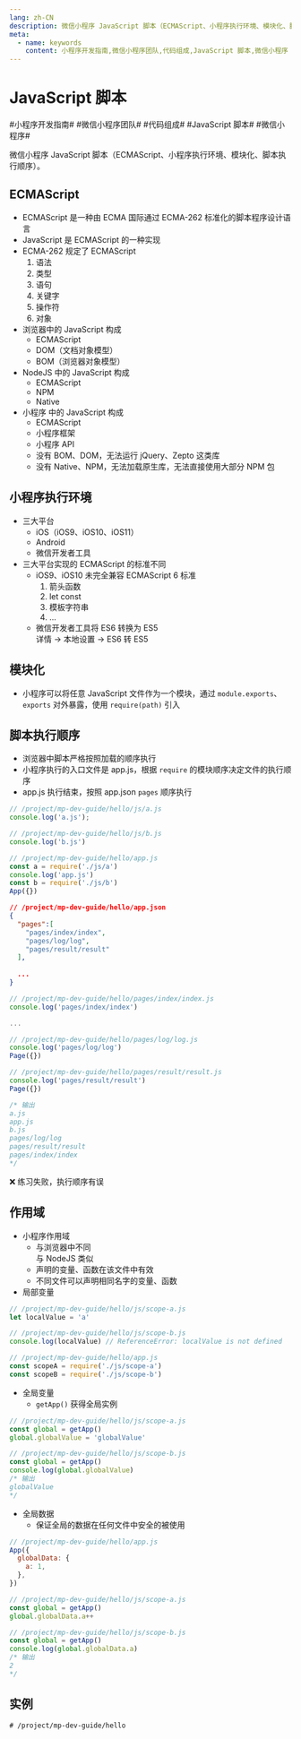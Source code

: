 ```yaml
---
lang: zh-CN
description: 微信小程序 JavaScript 脚本（ECMAScript、小程序执行环境、模块化、脚本执行顺序）。
meta:
  - name: keywords
    content: 小程序开发指南,微信小程序团队,代码组成,JavaScript 脚本,微信小程序
---
```


# JavaScript 脚本

\#小程序开发指南#
\#微信小程序团队#
\#代码组成#
\#JavaScript 脚本#
\#微信小程序#

微信小程序 JavaScript 脚本（ECMAScript、小程序执行环境、模块化、脚本执行顺序）。

## ECMAScript

* ECMAScript 是一种由 ECMA 国际通过 ECMA-262 标准化的脚本程序设计语言
* JavaScript 是 ECMAScript 的一种实现
* ECMA-262 规定了 ECMAScript
    1. 语法
    1. 类型
    1. 语句
    1. 关键字
    1. 操作符
    1. 对象
* 浏览器中的 JavaScript 构成
  * ECMAScript
  * DOM（文档对象模型）
  * BOM（浏览器对象模型）
* NodeJS 中的 JavaScript 构成
  * ECMAScript
  * NPM
  * Native
* 小程序 中的 JavaScript 构成
  * ECMAScript
  * 小程序框架
  * 小程序 API
  * 没有 BOM、DOM，无法运行 jQuery、Zepto 这类库
  * 没有 Native、NPM，无法加载原生库，无法直接使用大部分 NPM 包

## 小程序执行环境

* 三大平台
  * iOS（iOS9、iOS10、iOS11）
  * Android
  * 微信开发者工具
* 三大平台实现的 ECMAScript 的标准不同
  * iOS9、iOS10 未完全兼容 ECMAScript 6 标准
    1. 箭头函数
    2. let const
    3. 模板字符串
    4. ...
  * 微信开发者工具将 ES6 转换为 ES5  
    详情 -> 本地设置 -> ES6 转 ES5

## 模块化

* 小程序可以将任意 JavaScript 文件作为一个模块，通过 `module.exports`、`exports` 对外暴露，使用 `require(path)` 引入

## 脚本执行顺序

* 浏览器中脚本严格按照加载的顺序执行
* 小程序执行的入口文件是 app.js，根据 `require` 的模块顺序决定文件的执行顺序  
* app.js 执行结束，按照 app.json `pages` 顺序执行

```js
// /project/mp-dev-guide/hello/js/a.js
console.log('a.js');
```

```js
// /project/mp-dev-guide/hello/js/b.js
console.log('b.js')
```

```js
// /project/mp-dev-guide/hello/app.js
const a = require('./js/a')
console.log('app.js')
const b = require('./js/b')
App({})
```

```json
// /project/mp-dev-guide/hello/app.json
{
  "pages":[
    "pages/index/index",
    "pages/log/log",
    "pages/result/result"
  ],
  
  ...
}
```

```js
// /project/mp-dev-guide/hello/pages/index/index.js
console.log('pages/index/index')

...
```

```js
// /project/mp-dev-guide/hello/pages/log/log.js
console.log('pages/log/log')
Page({})
```

```js
// /project/mp-dev-guide/hello/pages/result/result.js
console.log('pages/result/result')
Page({})
```

```js
/* 输出
a.js
app.js
b.js
pages/log/log
pages/result/result
pages/index/index
*/
```

:x: 练习失败，执行顺序有误

## 作用域

* 小程序作用域
  * 与浏览器中不同  
    与 NodeJS 类似
  * 声明的变量、函数在该文件中有效  
  * 不同文件可以声明相同名字的变量、函数
* 局部变量

```js
// /project/mp-dev-guide/hello/js/scope-a.js
let localValue = 'a'
```

```js
// /project/mp-dev-guide/hello/js/scope-b.js
console.log(localValue) // ReferenceError: localValue is not defined
```

```js
// /project/mp-dev-guide/hello/app.js
const scopeA = require('./js/scope-a')
const scopeB = require('./js/scope-b')
```

* 全局变量
  * `getApp()` 获得全局实例

```js
// /project/mp-dev-guide/hello/js/scope-a.js
const global = getApp()
global.globalValue = 'globalValue'
```

```js
// /project/mp-dev-guide/hello/js/scope-b.js
const global = getApp()
console.log(global.globalValue)
/* 输出
globalValue
*/
```

* 全局数据
  * 保证全局的数据在任何文件中安全的被使用

```js
// /project/mp-dev-guide/hello/app.js
App({
  globalData: {
    a: 1,
  },
})
```

```js
// /project/mp-dev-guide/hello/js/scope-a.js
const global = getApp()
global.globalData.a++
```

```js
// /project/mp-dev-guide/hello/js/scope-b.js
const global = getApp()
console.log(global.globalData.a)
/* 输出
2
*/
```

## 实例

```shell
# /project/mp-dev-guide/hello
```